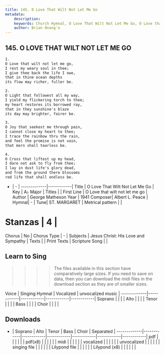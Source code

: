 ```yaml
---
title: 145. O Love That Wilt Not Let Me Go
metadata:
    description: 
    keywords: Church Hymnal, O Love That Wilt Not Let Me Go, O Love that wilt not let me go, 
    author: Brian Onang'o
---
```



## 145. O LOVE THAT WILT NOT LET ME GO

```txt
1.
O Love that wilt not let me go,
I rest my weary soul in thee;
I give thee back the life I owe,
that in thine ocean depths
its flow may richer, fuller be.

2.
O Light that followest all my way,
I yield my flickering torch to thee;
my heart restores its borrowed ray,
that in they sunshine's blaze
its day may brighter, fairer be.

3.
O Joy that seekest me through pain,
I cannot close my heart to thee;
I trace the rainbow thru the rain,
and feel the promise is not vain,
that morn shall tearless be.

4.
O Cross that liftest up my head,
I dare not ask to fly from thee;
I lay in dust life's glory dead,
and from the ground there blossoms
red life that shall endless be.

```

- |   -  |
-------------|------------|
Title | O Love That Wilt Not Let Me Go |
Key | A♭ Major |
Titles |  |
First Line | O Love that wilt not let me go |
Author | George Matheson
Year | 1941
Composer| Albert L. Peace |
Hymnal|  - |
Tune| ST. MARGARET |
Metrical pattern | |
# Stanzas | 4 |
Chorus | No |
Chorus Type | - |
Subjects | Jesus Christ: His Love and Sympathy |
Texts |  |
Print Texts | 
Scripture Song |  |
  
## Learn to Sing

>>>> The files available in this section have comparatively large sizes. If you need to save on data, then you can download the midi files in the download section as they are of smaller sizes.

Voice |  Singing Hymnal | Vocalized | unvocalized music |
-------------|------------|------------|------------|------------|
Soprano | | | |
Alto | | | |
Tenor | | | |
Bass | | | |
Choir | | | |

## Downloads

- |  Soprano | Alto | Tenor | Bass | Choir | Separated |
-------------|------------|------------|------------|------------|------------|------------|
pdf | | | | | |
pdf(x8) | | | | | |
midi | | | | | |
vocalized | | | | | |
unvocalized | | | | | |
singing file | | | | | |
Lilypond file | | | | | |
Lilypond (x8) | | | | | |
  